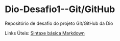 # Dio-Desafio1--Git/GitHub
Repositório de desafio do projeto Git/GitHub da Dio

Links Úteis:
[Sintaxe básica Markdown](https://www.markdownguide.org/basic-syntax)


